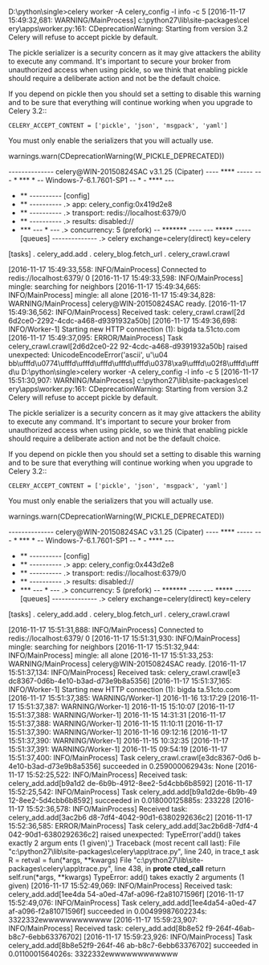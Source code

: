 D:\python\single>celery worker -A celery_config -l info -c 5
[2016-11-17 15:49:32,681: WARNING/MainProcess] c:\python27\lib\site-packages\cel
ery\apps\worker.py:161: CDeprecationWarning:
Starting from version 3.2 Celery will refuse to accept pickle by default.

The pickle serializer is a security concern as it may give attackers
the ability to execute any command.  It's important to secure
your broker from unauthorized access when using pickle, so we think
that enabling pickle should require a deliberate action and not be
the default choice.

If you depend on pickle then you should set a setting to disable this
warning and to be sure that everything will continue working
when you upgrade to Celery 3.2::

    CELERY_ACCEPT_CONTENT = ['pickle', 'json', 'msgpack', 'yaml']

You must only enable the serializers that you will actually use.


  warnings.warn(CDeprecationWarning(W_PICKLE_DEPRECATED))

 -------------- celery@WIN-20150824SAC v3.1.25 (Cipater)
---- **** -----
--- * ***  * -- Windows-7-6.1.7601-SP1
-- * - **** ---
- ** ---------- [config]
- ** ---------- .> app:         celery_config:0x419d2e8
- ** ---------- .> transport:   redis://localhost:6379/0
- ** ---------- .> results:     disabled://
- *** --- * --- .> concurrency: 5 (prefork)
-- ******* ----
--- ***** ----- [queues]
 -------------- .> celery           exchange=celery(direct) key=celery


[tasks]
  . celery_add.add
  . celery_blog.fetch_url
  . celery_crawl.crawl

[2016-11-17 15:49:33,558: INFO/MainProcess] Connected to redis://localhost:6379/
0
[2016-11-17 15:49:33,598: INFO/MainProcess] mingle: searching for neighbors
[2016-11-17 15:49:34,665: INFO/MainProcess] mingle: all alone
[2016-11-17 15:49:34,828: WARNING/MainProcess] celery@WIN-20150824SAC ready.
[2016-11-17 15:49:36,562: INFO/MainProcess] Received task: celery_crawl.crawl[2d
6d2ce0-2292-4cdc-a468-d9391932a50b]
[2016-11-17 15:49:36,698: INFO/Worker-1] Starting new HTTP connection (1): bigda
ta.51cto.com
[2016-11-17 15:49:37,095: ERROR/MainProcess] Task celery_crawl.crawl[2d6d2ce0-22
92-4cdc-a468-d9391932a50b] raised unexpected: UnicodeEncodeError('ascii', u'\u04
bb\ufffd\u0774\ufffd\ufffd\ufffd\ufffd\ufffd\u0378\xa9\ufffd\u02f8\ufffd\ufffd\u
D:\python\single>celery worker -A celery_config -l info -c 5
[2016-11-17 15:51:30,907: WARNING/MainProcess] c:\python27\lib\site-packages\cel
ery\apps\worker.py:161: CDeprecationWarning:
Starting from version 3.2 Celery will refuse to accept pickle by default.

The pickle serializer is a security concern as it may give attackers
the ability to execute any command.  It's important to secure
your broker from unauthorized access when using pickle, so we think
that enabling pickle should require a deliberate action and not be
the default choice.

If you depend on pickle then you should set a setting to disable this
warning and to be sure that everything will continue working
when you upgrade to Celery 3.2::

    CELERY_ACCEPT_CONTENT = ['pickle', 'json', 'msgpack', 'yaml']

You must only enable the serializers that you will actually use.


  warnings.warn(CDeprecationWarning(W_PICKLE_DEPRECATED))

 -------------- celery@WIN-20150824SAC v3.1.25 (Cipater)
---- **** -----
--- * ***  * -- Windows-7-6.1.7601-SP1
-- * - **** ---
- ** ---------- [config]
- ** ---------- .> app:         celery_config:0x443d2e8
- ** ---------- .> transport:   redis://localhost:6379/0
- ** ---------- .> results:     disabled://
- *** --- * --- .> concurrency: 5 (prefork)
-- ******* ----
--- ***** ----- [queues]
 -------------- .> celery           exchange=celery(direct) key=celery


[tasks]
  . celery_add.add
  . celery_blog.fetch_url
  . celery_crawl.crawl

[2016-11-17 15:51:31,888: INFO/MainProcess] Connected to redis://localhost:6379/
0
[2016-11-17 15:51:31,930: INFO/MainProcess] mingle: searching for neighbors
[2016-11-17 15:51:32,944: INFO/MainProcess] mingle: all alone
[2016-11-17 15:51:33,253: WARNING/MainProcess] celery@WIN-20150824SAC ready.
[2016-11-17 15:51:37,134: INFO/MainProcess] Received task: celery_crawl.crawl[e3
dc8367-0d6b-4e10-b3ad-d73e9b8a5356]
[2016-11-17 15:51:37,165: INFO/Worker-1] Starting new HTTP connection (1): bigda
ta.51cto.com
[2016-11-17 15:51:37,385: WARNING/Worker-1] 2016-11-16 13:17:29
[2016-11-17 15:51:37,387: WARNING/Worker-1] 2016-11-15 15:10:07
[2016-11-17 15:51:37,388: WARNING/Worker-1] 2016-11-15 14:31:31
[2016-11-17 15:51:37,388: WARNING/Worker-1] 2016-11-15 11:10:11
[2016-11-17 15:51:37,390: WARNING/Worker-1] 2016-11-16 09:12:16
[2016-11-17 15:51:37,390: WARNING/Worker-1] 2016-11-15 10:32:35
[2016-11-17 15:51:37,391: WARNING/Worker-1] 2016-11-15 09:54:19
[2016-11-17 15:51:37,400: INFO/MainProcess] Task celery_crawl.crawl[e3dc8367-0d6
b-4e10-b3ad-d73e9b8a5356] succeeded in 0.259000062943s: None
[2016-11-17 15:52:25,522: INFO/MainProcess] Received task: celery_add.add[b9a1d2
de-6b9b-4912-8ee2-5d4cbb6b8592]
[2016-11-17 15:52:25,542: INFO/MainProcess] Task celery_add.add[b9a1d2de-6b9b-49
12-8ee2-5d4cbb6b8592] succeeded in 0.018000125885s: 233228
[2016-11-17 15:52:36,578: INFO/MainProcess] Received task: celery_add.add[3ac2b6
d8-7df4-4042-90d1-6380292636c2]
[2016-11-17 15:52:36,585: ERROR/MainProcess] Task celery_add.add[3ac2b6d8-7df4-4
042-90d1-6380292636c2] raised unexpected: TypeError('add() takes exactly 2 argum
ents (1 given)',)
Traceback (most recent call last):
  File "c:\python27\lib\site-packages\celery\app\trace.py", line 240, in trace_t
ask
    R = retval = fun(*args, **kwargs)
  File "c:\python27\lib\site-packages\celery\app\trace.py", line 438, in __prote
cted_call__
    return self.run(*args, **kwargs)
TypeError: add() takes exactly 2 arguments (1 given)
[2016-11-17 15:52:49,069: INFO/MainProcess] Received task: celery_add.add[1ee4da
54-a0ed-47af-a096-f2a81071596f]
[2016-11-17 15:52:49,076: INFO/MainProcess] Task celery_add.add[1ee4da54-a0ed-47
af-a096-f2a81071596f] succeeded in 0.00499987602234s: 3322332ewwwwwwwwwwww
[2016-11-17 15:59:23,907: INFO/MainProcess] Received task: celery_add.add[8b8e52
f9-264f-46ab-b8c7-6ebb63376702]
[2016-11-17 15:59:23,926: INFO/MainProcess] Task celery_add.add[8b8e52f9-264f-46
ab-b8c7-6ebb63376702] succeeded in 0.0110001564026s: 3322332ewwwwwwwwwwww
